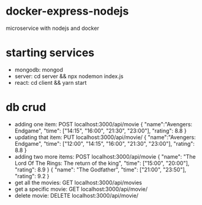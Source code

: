 # docker-express-nodejs
microservice with nodejs and docker

# starting services
* mongodb: mongod
* server: cd server && npx nodemon index.js
* react: cd client && yarn start

# db crud
* adding one item: POST localhost:3000/api/movie
{
    "name":"Avengers: Endgame",
    "time": ["14:15", "16:00", "21:30", "23:00"],
    "rating": 8.8
}
* updating that item: PUT localhost:3000/api/movie/<id>
{
    "name":"Avengers: Endgame",
    "time": ["12:00", "14:15", "16:00", "21:30", "23:00"],
    "rating": 8.8
}
* adding two more items: POST localhost:3000/api/movie
{
    "name": "The Lord Of The Rings: The return of the king",
    "time": ["15:00", "20:00"],
    "rating": 8.9
}
{
    "name": "The Godfather",
    "time": ["21:00", "23:50"],
    "rating": 9.2
}
* get all the movies: GET localhost:3000/api/movies
* get a specific movie: GET localhost:3000/api/movie/<id>
* delete movie: DELETE localhost:3000/api/movie/<id>